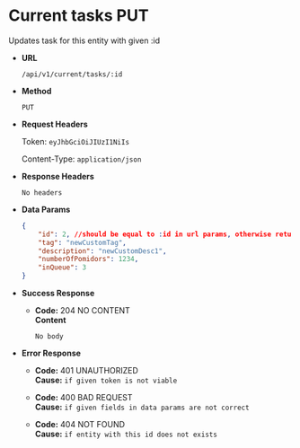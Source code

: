 # Current tasks PUT

Updates task for this entity with given :id

* **URL**

  `/api/v1/current/tasks/:id`

* **Method**

  `PUT`

* **Request Headers**
  
  Token: `eyJhbGciOiJIUzI1NiIs`

  Content-Type: `application/json`

* **Response Headers**

  `No headers`

* **Data Params**

     ```json
     {
         "id": 2, //should be equal to :id in url params, otherwise return 400 bad request
         "tag": "newCustomTag",
         "description": "newCustomDesc1",
         "numberOfPomidors": 1234,
         "inQueue": 3
    }
    ```

* **Success Response**

  * **Code:** 204  NO CONTENT  
  **Content**

    `No body`

* **Error Response**
  
  * **Code:** 401 UNAUTHORIZED  
  **Cause:** `if given token is not viable`

  * **Code:** 400 BAD REQUEST  
  **Cause:** `if given fields in data params are not correct`

  * **Code:** 404 NOT FOUND  
  **Cause:** `if entity with this id does not exists`
